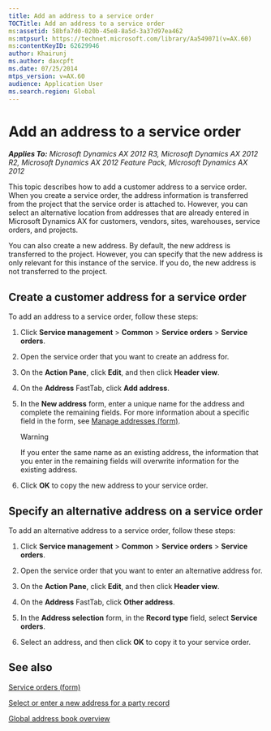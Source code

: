 ```yaml
---
title: Add an address to a service order
TOCTitle: Add an address to a service order
ms:assetid: 58bfa7d0-020b-45e8-8a5d-3a37d97ea462
ms:mtpsurl: https://technet.microsoft.com/library/Aa549071(v=AX.60)
ms:contentKeyID: 62629946
author: Khairunj
ms.author: daxcpft
ms.date: 07/25/2014
mtps_version: v=AX.60
audience: Application User
ms.search.region: Global
---
```


# Add an address to a service order 


_**Applies To:** Microsoft Dynamics AX 2012 R3, Microsoft Dynamics AX 2012 R2, Microsoft Dynamics AX 2012 Feature Pack, Microsoft Dynamics AX 2012_

This topic describes how to add a customer address to a service order. When you create a service order, the address information is transferred from the project that the service order is attached to. However, you can select an alternative location from addresses that are already entered in Microsoft Dynamics AX for customers, vendors, sites, warehouses, service orders, and projects.

You can also create a new address. By default, the new address is transferred to the project. However, you can specify that the new address is only relevant for this instance of the service. If you do, the new address is not transferred to the project.

## Create a customer address for a service order

To add an address to a service order, follow these steps:

1.  Click **Service management** \> **Common** \> **Service orders** \> **Service orders**.

2.  Open the service order that you want to create an address for.

3.  On the **Action Pane**, click **Edit**, and then click **Header view**.

4.  On the **Address** FastTab, click **Add address**.

5.  In the **New address** form, enter a unique name for the address and complete the remaining fields. For more information about a specific field in the form, see [Manage addresses (form)](https://technet.microsoft.com/library/hh370713\(v=ax.60\)).
    

    > [!WARNING]
    > <P>If you enter the same name as an existing address, the information that you enter in the remaining fields will overwrite information for the existing address.</P>



6.  Click **OK** to copy the new address to your service order.

## Specify an alternative address on a service order

To add an alternative address to a service order, follow these steps:

1.  Click **Service management** \> **Common** \> **Service orders** \> **Service orders**.

2.  Open the service order that you want to enter an alternative address for.

3.  On the **Action Pane**, click **Edit**, and then click **Header view**.

4.  On the **Address** FastTab, click **Other address**.

5.  In the **Address selection** form, in the **Record type** field, select **Service orders**.

6.  Select an address, and then click **OK** to copy it to your service order.

## See also

[Service orders (form)](https://technet.microsoft.com/library/aa554361\(v=ax.60\))

[Select or enter a new address for a party record](select-or-enter-a-new-address-for-a-party-record.md)

[Global address book overview](global-address-book-overview.md)

  


